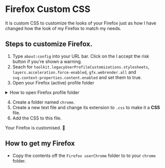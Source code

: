# Firefox Custom CSS

It is custom CSS to customize the looks of your Firefox just as how I have changed how the look of my Firefox to match my needs. 

## Steps to customize Firefox.
1. Type `about:config` into your URL bar. Click on the I accept the risk button if you're shown a warning.
2. Seach for `toolkit.legacyUserProfileCustomizations.stylesheets`, `layers.acceleration.force-enabled`, `gfx.webrender.all` and `svg.context-properties.content.enabled` and set them to true.
3. Open your Firefox (active) profile folder

<details>
  <summary>How to open Firefox profile folder</summary>
  <br>
  <ul>
    <li> Go to <code>about:profiles</code> </li>
    <li> Click on <code>Open Folder</code> in <b>Root Directory</b> of the profile that is in use. </li>
    <img alt="firefox profile folder image" src="https://github.com/iDCoded/Windows-Rice/blob/main/images/firefox-profile-folder.png">
  </ul>
</details>

4. Create a folder named `chrome`.
5. Create a new text file and change its extension to `.css` to make it a **CSS** file.
6. Add the CSS to this file. 

Your Firefox is customised. 🥳

## How to get my Firefox 
- Copy the contents off the `Firefox userChrome` folder to to your `chrome` folder. 
